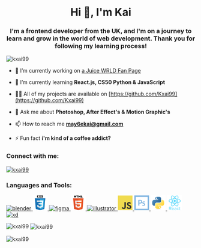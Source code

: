 <h1 align="center">Hi 👋, I'm Kai</h1>
<h3 align="center">I'm a frontend developer from the UK, and I'm on a journey to learn and grow in the world of web development. Thank you for following my learning process!</h3>

<p align="left"> <img src="https://komarev.com/ghpvc/?username=kxai99&label=Profile%20views&color=0e75b6&style=flat" alt="kxai99" /> </p>

- 🔭 I’m currently working on [a Juice WRLD Fan Page](https://kxai99.github.io/JuiceWrldFanWebsite/)

- 🌱 I’m currently learning **React.js, CS50 Python & JavaScript**

- 👨‍💻 All of my projects are available on [https://github.com/Kxai99](https://github.com/Kxai99)

- 💬 Ask me about **Photoshop, After Effect's & Motion Graphic's**

- 📫 How to reach me **may6ekai@gmail.com**

- ⚡ Fun fact **i'm kind of a coffee addict?**

<h3 align="left">Connect with me:</h3>
<p align="left">
<a href="https://codepen.io/kxai99" target="blank"><img align="center" src="https://raw.githubusercontent.com/rahuldkjain/github-profile-readme-generator/master/src/images/icons/Social/codepen.svg" alt="kxai99" height="30" width="40" /></a>
</p>

<h3 align="left">Languages and Tools:</h3>
<p align="left"> <a href="https://www.blender.org/" target="_blank" rel="noreferrer"> <img src="https://download.blender.org/branding/community/blender_community_badge_white.svg" alt="blender" width="40" height="40"/> </a> <a href="https://www.w3schools.com/css/" target="_blank" rel="noreferrer"> <img src="https://raw.githubusercontent.com/devicons/devicon/master/icons/css3/css3-original-wordmark.svg" alt="css3" width="40" height="40"/> </a> <a href="https://www.figma.com/" target="_blank" rel="noreferrer"> <img src="https://www.vectorlogo.zone/logos/figma/figma-icon.svg" alt="figma" width="40" height="40"/> </a> <a href="https://www.w3.org/html/" target="_blank" rel="noreferrer"> <img src="https://raw.githubusercontent.com/devicons/devicon/master/icons/html5/html5-original-wordmark.svg" alt="html5" width="40" height="40"/> </a> <a href="https://www.adobe.com/in/products/illustrator.html" target="_blank" rel="noreferrer"> <img src="https://www.vectorlogo.zone/logos/adobe_illustrator/adobe_illustrator-icon.svg" alt="illustrator" width="40" height="40"/> </a> <a href="https://developer.mozilla.org/en-US/docs/Web/JavaScript" target="_blank" rel="noreferrer"> <img src="https://raw.githubusercontent.com/devicons/devicon/master/icons/javascript/javascript-original.svg" alt="javascript" width="40" height="40"/> </a> <a href="https://www.photoshop.com/en" target="_blank" rel="noreferrer"> <img src="https://raw.githubusercontent.com/devicons/devicon/master/icons/photoshop/photoshop-line.svg" alt="photoshop" width="40" height="40"/> </a> <a href="https://www.python.org" target="_blank" rel="noreferrer"> <img src="https://raw.githubusercontent.com/devicons/devicon/master/icons/python/python-original.svg" alt="python" width="40" height="40"/> </a> <a href="https://reactjs.org/" target="_blank" rel="noreferrer"> <img src="https://raw.githubusercontent.com/devicons/devicon/master/icons/react/react-original-wordmark.svg" alt="react" width="40" height="40"/> </a> <a href="https://www.adobe.com/products/xd.html" target="_blank" rel="noreferrer"> <img src="https://cdn.worldvectorlogo.com/logos/adobe-xd.svg" alt="xd" width="40" height="40"/> </a> </p>

<p><img align="left" src="https://github-readme-stats.vercel.app/api/top-langs?username=kxai99&show_icons=true&locale=en&layout=compact" alt="kxai99" /></p>

<p>&nbsp;<img align="center" src="https://github-readme-stats.vercel.app/api?username=kxai99&show_icons=true&locale=en" alt="kxai99" /></p>

<p><img align="center" src="https://github-readme-streak-stats.herokuapp.com/?user=kxai99&" alt="kxai99" /></p>
